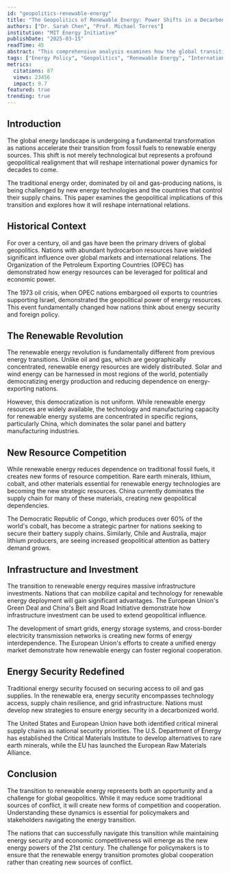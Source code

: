 ```yaml
---
id: "geopolitics-renewable-energy"
title: "The Geopolitics of Renewable Energy: Power Shifts in a Decarbonizing World"
authors: ["Dr. Sarah Chen", "Prof. Michael Torres"]
institution: "MIT Energy Initiative"
publishDate: "2025-03-15"
readTime: 45
abstract: "This comprehensive analysis examines how the global transition to renewable energy is fundamentally reshaping international power dynamics. Through examination of energy infrastructure investments, rare earth mineral dependencies, and emerging energy alliances, we argue that traditional petrostates face unprecedented challenges while new forms of resource competition emerge."
tags: ["Energy Policy", "Geopolitics", "Renewable Energy", "International Relations"]
metrics:
  citations: 87
  views: 23456
  impact: 9.7
featured: true
trending: true
---
```


## Introduction

The global energy landscape is undergoing a fundamental transformation as nations accelerate their transition from fossil fuels to renewable energy sources. This shift is not merely technological but represents a profound geopolitical realignment that will reshape international power dynamics for decades to come.

The traditional energy order, dominated by oil and gas-producing nations, is being challenged by new energy technologies and the countries that control their supply chains. This paper examines the geopolitical implications of this transition and explores how it will reshape international relations.

## Historical Context

For over a century, oil and gas have been the primary drivers of global geopolitics. Nations with abundant hydrocarbon resources have wielded significant influence over global markets and international relations. The Organization of the Petroleum Exporting Countries (OPEC) has demonstrated how energy resources can be leveraged for political and economic power.

The 1973 oil crisis, when OPEC nations embargoed oil exports to countries supporting Israel, demonstrated the geopolitical power of energy resources. This event fundamentally changed how nations think about energy security and foreign policy.

## The Renewable Revolution

The renewable energy revolution is fundamentally different from previous energy transitions. Unlike oil and gas, which are geographically concentrated, renewable energy resources are widely distributed. Solar and wind energy can be harnessed in most regions of the world, potentially democratizing energy production and reducing dependence on energy-exporting nations.

However, this democratization is not uniform. While renewable energy resources are widely available, the technology and manufacturing capacity for renewable energy systems are concentrated in specific regions, particularly China, which dominates the solar panel and battery manufacturing industries.

## New Resource Competition

While renewable energy reduces dependence on traditional fossil fuels, it creates new forms of resource competition. Rare earth minerals, lithium, cobalt, and other materials essential for renewable energy technologies are becoming the new strategic resources. China currently dominates the supply chain for many of these materials, creating new geopolitical dependencies.

The Democratic Republic of Congo, which produces over 60% of the world's cobalt, has become a strategic partner for nations seeking to secure their battery supply chains. Similarly, Chile and Australia, major lithium producers, are seeing increased geopolitical attention as battery demand grows.

## Infrastructure and Investment

The transition to renewable energy requires massive infrastructure investments. Nations that can mobilize capital and technology for renewable energy deployment will gain significant advantages. The European Union's Green Deal and China's Belt and Road Initiative demonstrate how infrastructure investment can be used to extend geopolitical influence.

The development of smart grids, energy storage systems, and cross-border electricity transmission networks is creating new forms of energy interdependence. The European Union's efforts to create a unified energy market demonstrate how renewable energy can foster regional cooperation.

## Energy Security Redefined

Traditional energy security focused on securing access to oil and gas supplies. In the renewable era, energy security encompasses technology access, supply chain resilience, and grid infrastructure. Nations must develop new strategies to ensure energy security in a decarbonized world.

The United States and European Union have both identified critical mineral supply chains as national security priorities. The U.S. Department of Energy has established the Critical Materials Institute to develop alternatives to rare earth minerals, while the EU has launched the European Raw Materials Alliance.

## Conclusion

The transition to renewable energy represents both an opportunity and a challenge for global geopolitics. While it may reduce some traditional sources of conflict, it will create new forms of competition and cooperation. Understanding these dynamics is essential for policymakers and stakeholders navigating the energy transition.

The nations that can successfully navigate this transition while maintaining energy security and economic competitiveness will emerge as the new energy powers of the 21st century. The challenge for policymakers is to ensure that the renewable energy transition promotes global cooperation rather than creating new sources of conflict. 
